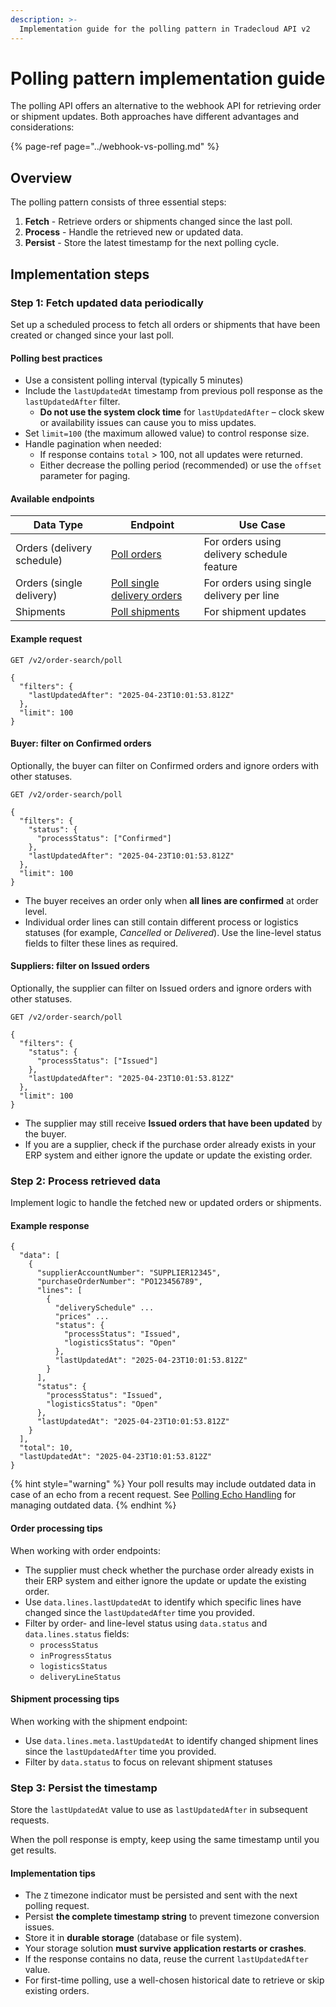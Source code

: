 ```yaml
---
description: >-
  Implementation guide for the polling pattern in Tradecloud API v2
---
```


# Polling pattern implementation guide

The polling API offers an alternative to the webhook API for retrieving order or shipment updates. Both approaches have different advantages and considerations:

{% page-ref page="../webhook-vs-polling.md" %}

## Overview

The polling pattern consists of three essential steps:

1. **Fetch** - Retrieve orders or shipments changed since the last poll.
2. **Process** - Handle the retrieved new or updated data.
3. **Persist** - Store the latest timestamp for the next polling cycle.

## Implementation steps

### Step 1: Fetch updated data periodically

Set up a scheduled process to fetch all orders or shipments that have been created or changed since your last poll.

#### Polling best practices

- Use a consistent polling interval (typically 5 minutes)
- Include the `lastUpdatedAt` timestamp from previous poll response as the `lastUpdatedAfter` filter.
  - **Do not use the system clock time** for `lastUpdatedAfter` – clock skew or availability issues can cause you to miss updates.
- Set `limit=100` (the maximum allowed value) to control response size.
- Handle pagination when needed:
  - If response contains `total` > 100, not all updates were returned.
  - Either decrease the polling period (recommended) or use the `offset` parameter for paging.

#### Available endpoints

| Data Type                  | Endpoint                                                                                                                                                                            | Use Case                                   |
| -------------------------- | ----------------------------------------------------------------------------------------------------------------------------------------------------------------------------------- | ------------------------------------------ |
| Orders (delivery schedule) | [Poll orders](https://swagger-ui.accp.tradecloud1.com/?url=https://api.accp.tradecloud1.com/v2/order-search/specs.yaml#/order-search/pollOrdersRoute)                               | For orders using delivery schedule feature |
| Orders (single delivery)   | [Poll single delivery orders](https://swagger-ui.accp.tradecloud1.com/?url=https://api.accp.tradecloud1.com/v2/order-search/specs.yaml#/order-search/pollOrdersSingleDeliveryRoute) | For orders using single delivery per line  |
| Shipments                  | [Poll shipments](https://swagger-ui.accp.tradecloud1.com/?url=https://api.accp.tradecloud1.com/v2/shipment/specs.yaml#/shipment/pollShipmentsRoute)                                 | For shipment updates                       |

#### Example request

```http
GET /v2/order-search/poll

{
  "filters": {
    "lastUpdatedAfter": "2025-04-23T10:01:53.812Z"
  },
  "limit": 100
}
```

#### Buyer: filter on Confirmed orders

Optionally, the buyer can filter on Confirmed orders and ignore orders with other statuses.

```http
GET /v2/order-search/poll

{
  "filters": {
    "status": {
      "processStatus": ["Confirmed"]
    },
    "lastUpdatedAfter": "2025-04-23T10:01:53.812Z"
  },
  "limit": 100
}
```

- The buyer receives an order only when **all lines are confirmed** at order level.  
- Individual order lines can still contain different process or logistics statuses (for example, *Cancelled* or *Delivered*). Use the line-level status fields to filter these lines as required.

#### Suppliers: filter on Issued orders

Optionally, the supplier can filter on Issued orders and ignore orders with other statuses.

```http
GET /v2/order-search/poll

{
  "filters": {
    "status": {
      "processStatus": ["Issued"]
    },
    "lastUpdatedAfter": "2025-04-23T10:01:53.812Z"
  },
  "limit": 100
}
```

- The supplier may still receive **Issued orders that have been updated** by the buyer.
- If you are a supplier, check if the purchase order already exists in your ERP system and either ignore the update or update the existing order.

### Step 2: Process retrieved data

Implement logic to handle the fetched new or updated orders or shipments.

#### Example response

```http
{
  "data": [
    {
      "supplierAccountNumber": "SUPPLIER12345",
      "purchaseOrderNumber": "PO123456789",
      "lines": [
        {
          "deliverySchedule" ...
          "prices" ...
          "status": {
            "processStatus": "Issued",
            "logisticsStatus": "Open"
          },
          "lastUpdatedAt": "2025-04-23T10:01:53.812Z"
        }
      ],
      "status": {
        "processStatus": "Issued",
        "logisticsStatus": "Open"
      },
      "lastUpdatedAt": "2025-04-23T10:01:53.812Z"
    }
  ],
  "total": 10,
  "lastUpdatedAt": "2025-04-23T10:01:53.812Z"
}
```

{% hint style="warning" %}
Your poll results may include outdated data in case of an echo from a recent request. See [Polling Echo Handling](echo.md) for managing outdated data.
{% endhint %}

#### Order processing tips

When working with order endpoints:

- The supplier must check whether the purchase order already exists in their ERP system and either ignore the update or update the existing order.
- Use `data.lines.lastUpdatedAt` to identify which specific lines have changed since the `lastUpdatedAfter` time you provided.
- Filter by order- and line-level status using `data.status` and `data.lines.status` fields:
  - `processStatus`
  - `inProgressStatus`
  - `logisticsStatus`
  - `deliveryLineStatus`

#### Shipment processing tips

When working with the shipment endpoint:

- Use `data.lines.meta.lastUpdatedAt` to identify changed shipment lines since the `lastUpdatedAfter` time you provided.
- Filter by `data.status` to focus on relevant shipment statuses

### Step 3: Persist the timestamp

Store the `lastUpdatedAt` value to use as `lastUpdatedAfter` in subsequent requests.

When the poll response is empty, keep using the same timestamp until you get results.

#### Implementation tips

- The `Z` timezone indicator must be persisted and sent with the next polling request.
- Persist **the complete timestamp string** to prevent timezone conversion issues.
- Store it in **durable storage** (database or file system).
- Your storage solution **must survive application restarts or crashes**.
- If the response contains no data, reuse the current `lastUpdatedAfter` value.
- For first-time polling, use a well-chosen historical date to retrieve or skip existing orders.

